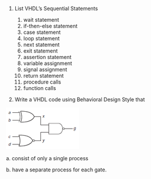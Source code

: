 
1. List VHDL’s Sequential Statements
	1. wait statement
	2. if-then-else statement
	3. case statement
	4. loop statement
	5. next statement
	6. exit statement
	7. assertion statement
	8. variable assignment
	9. signal assignment
	10. return statement
	11. procedure calls
	12. function calls

2. Write a VHDL code using Behavioral Design Style that

![Pasted image 20241208204412.png](../images/Pasted%20image%2020241208204412.png)

a. consist of only a single process



b. have a separate process for each gate.